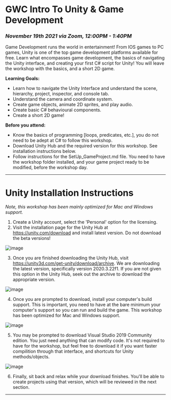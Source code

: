 # GWC Intro To Unity & Game Development
### *November 19th 2021 via Zoom, 12:00PM - 1:40PM*

Game Development runs the world in entertainment! From IOS games to PC games, Unity is one of the top game development platforms available for free. Learn what encompasses game development, the basics of navigating the Unity interface, and creating your first C# script for Unity! You will leave the workshop with the basics, and a short 2D game. 

**Learning Goals:**
* Learn how to navigate the Unity Interface and understand the scene, hierarchy, project, inspector, and console tab.
* Understand the camera and coordinate system.
* Create game objects, animate 2D sprites, and play audio.
* Create basic C# behavioural components.
* Create a short 2D game!

**Before you attend:**
* Know the basics of programming [loops, predicates, etc.], you do not need to be adept at C# to follow this workshop. 
* Download Unity Hub and the required version for this workshop. See installation instructions below.
* Follow instructions for the SetUp_GameProject.md file. You need to have the workshop folder installed, and your game project ready to be modified, before the workshop day.
---
# Unity Installation Instructions
*Note, this workshop has been mainly optimized for Mac and Windows support.*

1. Create a Unity account, select the 'Personal' option for the licensing. 
2. Visit the installation page for the Unity Hub at https://unity.com/download and install latest version. Do not download the beta versions! 

![image](https://user-images.githubusercontent.com/77137171/141343320-adfaf07b-ea3d-4989-87ae-426402a70308.png)

3. Once you are finished downloading the Unity Hub, visit https://unity3d.com/get-unity/download/archive. We are downloading the latest version, specifically version 2020.3.22f1. If you are not given this option in the Unity Hub, seek out the archive to download the appropriate version.

![image](https://user-images.githubusercontent.com/77137171/141343856-19123718-6118-43b5-a0ac-06f80f867a69.png)

4. Once you are prompted to download, install your computer's build support. This is important, you need to have at the bare minimum your computer's support so you can run and build the game. This workshop has been optimized for Mac and Windows support.

![image](https://user-images.githubusercontent.com/77137171/141344952-a266a7b9-09ef-43aa-8962-d696176cb63e.png)

5. You may be prompted to download Visual Studio 2019 Community edition. You just need anything that can modify code. It's not required to have for the workshop, but feel free to download it if you want faster compilition through that interface, and shortcuts for Unity methods/objects.

![image](https://user-images.githubusercontent.com/77137171/141344866-353cfc29-3a11-4d58-a300-976506af1377.png)

6. Finally, sit back and relax while your download finishes. You'll be able to create projects using that version, which will be reviewed in the next section.

---
